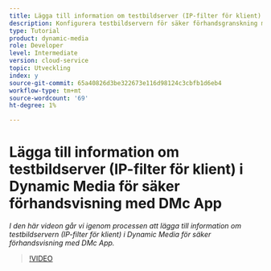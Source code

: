 ```yaml
---
title: Lägga till information om testbildserver (IP-filter för klient) i Dynamic Media för säker förhandsvisning med DMc App
description: Konfigurera testbildservern för säker förhandsgranskning med DMc-appen
type: Tutorial
product: dynamic-media
role: Developer
level: Intermediate
version: cloud-service
topic: Utveckling
index: y
source-git-commit: 65a40826d3be322673e116d98124c3cbfb1d6eb4
workflow-type: tm+mt
source-wordcount: '69'
ht-degree: 1%

---
```



# Lägga till information om testbildserver (IP-filter för klient) i Dynamic Media för säker förhandsvisning med DMc App

*I den här videon går vi igenom processen att lägga till information om testbildservern (IP-filter för klient) i Dynamic Media för säker förhandsvisning med DMc App.*

>[!VIDEO](https://video.tv.adobe.com/v/335462?quality=9&learn=on)
